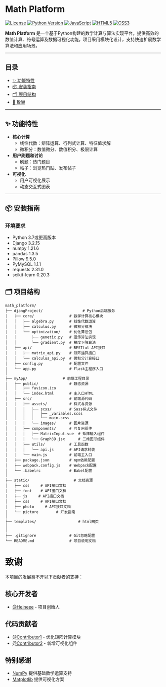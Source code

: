 # Math Platform

[![License](https://img.shields.io/badge/License-MIT-blue.svg)](https://opensource.org/licenses/MIT)
[![Python Version](https://img.shields.io/badge/Python-3.7%2B-blue)](https://www.python.org/)
[![JavaScript](https://img.shields.io/badge/JavaScript-ES6%2B-yellow)](https://developer.mozilla.org/en-US/docs/Web/JavaScript)
[![HTML5](https://img.shields.io/badge/HTML5-Latest-orange)](https://developer.mozilla.org/en-US/docs/Web/HTML)
[![CSS3](https://img.shields.io/badge/CSS3-Sass/SCSS-blueviolet)](https://developer.mozilla.org/en-US/docs/Web/CSS)

**Math Platform** 是一个基于Python构建的数学计算与算法实现平台，提供高效的数值计算、符号运算及数据可视化功能。项目采用模块化设计，支持快速扩展数学算法和应用场景。

---

## 目录
- [✨ 功能特性](#-功能特性)
- [📦 安装指南](#-安装指南)
- [🗂️ 项目结构](#️-项目结构)
- [🤝 致谢](#-致谢)

---

## ✨ 功能特性
- **核心计算**  
  - 线性代数：矩阵运算、行列式计算、特征值求解
  - 微积分：数值微分、数值积分、极限计算
- **用户刷题和讨论**  
  - 刷题：热门题目
  - 帖子：浏览热门贴、发布帖子
- **可视化**  
  - 用户可视化展示
  - 动态交互式图表

---

## 📦 安装指南

### 环境要求
- Python 3.7或更高版本
- Django	3.2.15
- numpy	1.21.6
- pandas	1.3.5
- Pillow	9.5.0
- PyMySQL	1.1.1
- requests	2.31.0
- scikit-learn	0.20.3

## 🗂️ 项目结构

```text
math_platform/
├── djangProject/                  # Python后端服务
│   ├── core/                # 数学计算核心模块
│   │   ├── algebra.py       # 线性代数运算
│   │   ├── calculus.py      # 微积分模块
│   │   └── optimization/    # 优化算法包
│   │       ├── genetic.py   # 遗传算法实现
│   │       └── gradient.py  # 梯度下降算法
│   ├── api/                 # RESTful API接口
│   │   ├── matrix_api.py    # 矩阵运算接口
│   │   └── calculus_api.py  # 微积分计算接口
│   ├── config.py            # 配置文件
│   └── app.py               # Flask主程序入口
│
├── myApp/                # 前端工程目录
│   ├── public/              # 静态资源
│   │   ├── favicon.ico
│   │   └── index.html       # 主入口HTML
│   ├── src/                 # 前端源代码
│   │   ├── assets/          # 样式与资源
│   │   │   ├── scss/        # Sass样式文件
│   │   │   │   ├── _variables.scss
│   │   │   │   └── main.scss
│   │   │   └── images/      # 图片资源
│   │   ├── components/      # 可复用组件
│   │   │   ├── MatrixInput.vue  # 矩阵输入组件
│   │   │   └── Graph3D.jsx      # 三维图形组件
│   │   ├── utils/           # 工具函数
│   │   │   └── api.js       # API请求封装
│   │   └── main.js          # 前端主入口
│   ├── package.json         # npm依赖配置
│   ├── webpack.config.js    # Webpack配置
│   └── .babelrc             # Babel配置
│
├── static/                    # 文档资源
│   ├── css     # API接口文档
│   ├── font    # API接口文档
│   ├── js     # API接口文档
│   ├── css     # API接口文档
│   ├── photo     # API接口文档
│   └── picture        # 开发指南
│
├── templates/                   # html网页
│   
│
├── .gitignore               # Git忽略配置
└── README.md                # 项目说明文档
```
# 致谢

本项目的发展离不开以下贡献者的支持：

## 核心开发者
- [@Heineee](https://github.com/Heineee) - 项目创始人

## 代码贡献者
- [@Contributor1](链接) - 优化矩阵计算模块
- [@Contributor2](链接) - 新增可视化组件

## 特别感谢
- [NumPy](https://numpy.org/) 提供基础数学运算支持
- [Matplotlib](https://matplotlib.org/) 提供可视化方案
